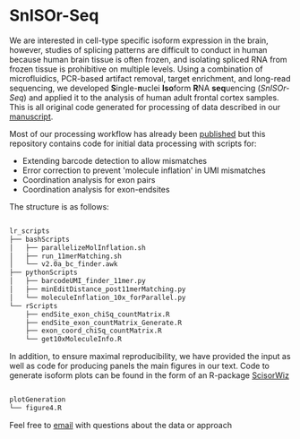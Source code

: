 # SnISOr-Seq

We are interested in cell-type specific isoform expression in the brain,
however, studies of splicing patterns are difficult to conduct in human because
human brain tissue is often frozen, and isolating spliced RNA from frozen tissue
is prohibitive on multiple levels.
Using a combination of microfluidics, PCR-based artifact removal,
target enrichment, and long-read sequencing, we developed 
**S**ingle-**n**uclei **Iso**form **R**NA **seq**uencing (*SnISOr-Seq*)
and applied it to the analysis of human adult frontal cortex samples.
This is all original code generated for processing of data described
in our [manuscript](https://www.biorxiv.org/content/10.1101/2021.12.29.474385v1).

Most of our processing workflow has already been
[published](https://github.com/noush-joglekar/scisorseqr) but
this repository contains code for initial data processing with scripts for:

- Extending barcode detection to allow mismatches
- Error correction to prevent 'molecule inflation' in UMI mismatches
- Coordination analysis for exon pairs
- Coordination analysis for exon-endsites

The structure is as follows:

```bash

lr_scripts
├── bashScripts
│   ├── parallelizeMolInflation.sh
│   ├── run_11merMatching.sh
│   └── v2.0a_bc_finder.awk
├── pythonScripts
│   ├── barcodeUMI_finder_11mer.py
│   ├── minEditDistance_post11merMatching.py
│   └── moleculeInflation_10x_forParallel.py
└── rScripts
    ├── endSite_exon_chiSq_countMatrix.R
    ├── endSite_exon_countMatrix_Generate.R
    ├── exon_coord_chiSq_countMatrix.R
    └── get10xMoleculeInfo.R

```

In addition, to ensure maximal reproducibility,
we have provided the input as well as code for producing panels
the main figures in our text. Code to generate isoform plots can be
found in the form of an R-package [ScisorWiz](https://github.com/ans4013/ScisorWiz)

```bash

plotGeneration
└── figure4.R

```

Feel free to [email](mailto:anj2026@med.cornell.edu) with questions
about the data or approach

